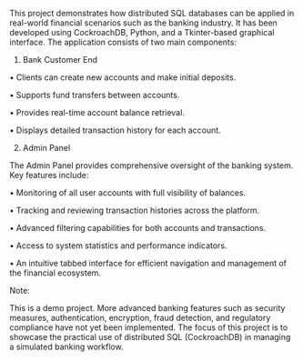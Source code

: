 This project demonstrates how distributed SQL databases can be applied in real-world financial scenarios such as the banking industry. It has been developed using CockroachDB, Python, and a Tkinter-based graphical interface.
The application consists of two main components:
1. Bank Customer End
   
•	Clients can create new accounts and make initial deposits.

•	Supports fund transfers between accounts.

•	Provides real-time account balance retrieval.

•	Displays detailed transaction history for each account.

2. Admin Panel
   
The Admin Panel provides comprehensive oversight of the banking system. Key features include:

•	Monitoring of all user accounts with full visibility of balances.

•	Tracking and reviewing transaction histories across the platform.

•	Advanced filtering capabilities for both accounts and transactions.

•	Access to system statistics and performance indicators.

•	An intuitive tabbed interface for efficient navigation and management of the financial ecosystem.

Note:

This is a demo project. More advanced banking features such as security measures, authentication, encryption, fraud detection, and regulatory compliance have not yet been implemented. The focus of this project is to showcase the practical use of distributed SQL (CockroachDB) in managing a simulated banking workflow.
